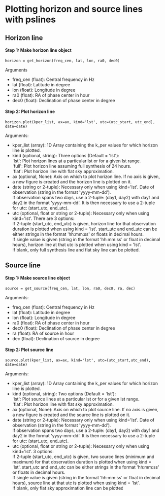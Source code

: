 # Plotting horizon and source lines with pslines

## Horizon line

#### Step 1: Make horizon line object
```
horizon = get_horizon(freq_cen, lat, lon, ra0, dec0)
```
Arguments  
- freq_cen (float): Central frequency in Hz  
- lat (float): Latitude in degree  
- lon (float): Longitude in degree  
- ra0 (float): RA of phase center in hour  
- dec0 (float): Declination of phase center in degree  

#### Step 2: Plot horizon line
```
horizon.plot(kper_list, ax=ax, kind='lst', utc=(utc_start, utc_end), date=date)
```
Arguments:  
- kper_list (array): 1D Array containing the k_per values for which horizon line is plotted.  
- kind (optional, string): Three options (Default = 'lst'):  
    'lst': Plot horizon lines at a particular lst or for a given lst range.   
    'full': Plot horizon line assuming full synthesis of 24 hours.  
    'flat': Plot horizon line with flat sky approximation.  
- ax (optional, None): Axis on which to plot horizon line. If no axis is given, a new figure is created and the horizon line is plotted on it.  
- date (string or 2-tuple): Necessary only when using kind='lst'. Date of observation (string in the format 'yyyy-mm-dd').   
    If observation spans two days, use a 2-tuple: (day1, day2) with day1 and day2 in the format 'yyyy-mm-dd'. It is then necessary to use a 2-tuple for utc: (start_utc, end_utc).  
- utc (optional, float or string or 2-tuple): Necessary only when using kind='lst'. There are 3 options:  
    If 2-tuple (start_utc, end_utc) is given, horizon line for that observation duration is plotted when using kind = 'lst'. start_utc and end_utc can be either strings in the format 'hh:mm:ss' or floats in decimal hours.  
    If single value is given (string in the format 'hh:mm:ss' or float in decimal hours), horizon line at that utc is plotted when using kind = 'lst'.  
    If blank, only full synthesis line and flat sky line can be plotted.

## Source line

#### Step 1: Make source line object
```
source = get_source(freq_cen, lat, lon, ra0, dec0, ra, dec)
```
Arguments:  
- freq_cen (float): Central frequency in Hz  
- lat (float): Latitude in degree  
- lon (float): Longitude in degree  
- ra0 (float): RA of phase center in hour  
- dec0 (float): Declination of phase center in degree  
- ra (float): RA of source in hour  
- dec (float): Declination of source in degree  

#### Step 2: Plot source line
```
source.plot(kper_list, ax=ax, kind='lst', utc=(utc_start,utc_end), date=date)
```
Arguments:  
- kper_list (array): 1D Array containing the k_per values for which horizon line is plotted.  
- kind (optional, string): Two options (Default = 'lst'):  
    'lst': Plot source lines at a particular lst or for a given lst range.  
    'flat': Plot horizon line with flat sky approximation.  
- ax (optional, None): Axis on which to plot source line. If no axis is given, a new figure is created and the source line is plotted on it.  
- date (string or 2-tuple): Necessary only when using kind='lst'. Date of observation (string in the format 'yyyy-mm-dd').  
    If observation spans two days, use a 2-tuple: (day1, day2) with day1 and day2 in the format 'yyyy-mm-dd'. It is then necessary to use a 2-tuple for utc: (start_utc, end_utc).  
- utc (optional, float or string or 2-tuple): Necessary only when using kind='lst'. 3 options:  
    If 2-tuple (start_utc, end_utc) is given, two source lines (minimum and maximum) for that observation duration is plotted when using kind = 'lst'. start_utc and end_utc can be either strings in the format 'hh:mm:ss' or floats in decimal hours.  
    If single value is given (string in the format 'hh:mm:ss' or float in decimal hours), source line at that utc is plotted when using kind = 'lst'.  
    If blank, only flat sky approximation line can be plotted
